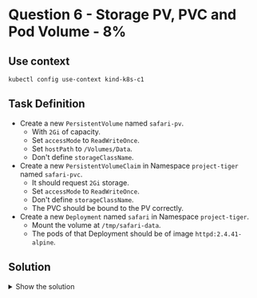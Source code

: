 # Question 6 - Storage PV, PVC and Pod Volume - 8%

## Use context

```shell
kubectl config use-context kind-k8s-c1
```

## Task Definition

- Create a new `PersistentVolume` named `safari-pv`.
  - With `2Gi` of capacity.
  - Set `accessMode` to `ReadWriteOnce`.
  - Set `hostPath` to `/Volumes/Data`.
  - Don't define `storageClassName`.
- Create a new `PersistentVolumeClaim` in Namespace `project-tiger` named `safari-pvc`.
  - It should request `2Gi` storage.
  - Set `accessMode` to `ReadWriteOnce`.
  - Don't define `storageClassName`.
  - The PVC should be bound to the PV correctly.
- Create a new `Deployment` named `safari` in Namespace `project-tiger`.
  - Mount the volume at `/tmp/safari-data`.
  - The pods of that Deployment should be of image `httpd:2.4.41-alpine`.

## Solution

<details>
  <summary>Show the solution</summary>

### Create the PersistentVolume

#### Get PersistentVolume Definition from Kubernetes Documentation

- Go to https://kubernetes.io/docs.
- Search for `PersistentVolume` yaml.
- Open the first link `Configure a Pod to Use a PersistentVolume for Storage`.
- Scroll down to `Create a PersistentVolume` and copy the YAML definition and update accordingly to the task.

```yaml
apiVersion: v1
kind: PersistentVolume
metadata:
  name: safari-pv
spec:
  capacity:
    storage: 2Gi
  accessModes:
    - ReadWriteOnce
  hostPath:
    path: "/Volumes/Data"
```

#### Create the PersistentVolume YAML Definition

```shell
vim 06-pv.yaml
```

#### Apply the PersistentVolume YAML Definition

```shell
k apply -f 6-pv.yaml
persistentvolume/safari-pv created
```

### Create the PersistentVolumeClaim

#### Get PersistentVolumeClaim Definition from Kubernetes Documentation

- In the same document scroll down to `Create a PersistentVolumeClaim` and copy the YAML definition and update accordingly to the task.

```yaml
apiVersion: v1
kind: PersistentVolumeClaim
metadata:
  name: safari-pvc
  namespace: project-tiger
spec:
  accessModes:
    - ReadWriteOnce
  resources:
    requests:
      storage: 2Gi
```

#### Create the PersistentVolumeClaim YAML Definition

```shell
vim 6-pvc.yaml
```

#### Apply the PersistentVolumeClaim YAML Definition

```shell
k apply -f 6-pvc.yaml
persistentvolumeclaim/safari-pvc created
```

#### List the PersistentVolumeClaim

```shell
k -n project-tiger get pvc,pv
NAME                               STATUS    VOLUME   CAPACITY   ACCESS MODES   STORAGECLASS   VOLUMEATTRIBUTESCLASS   AGE
persistentvolumeclaim/safari-pvc   Pending                                      standard       <unset>                 2m1s

NAME                         CAPACITY   ACCESS MODES   RECLAIM POLICY   STATUS      CLAIM   STORAGECLASS   VOLUMEATTRIBUTESCLASS   REASON   AGE
persistentvolume/safari-pv   2Gi        RWO            Retain           Available                          <unset>                          10m
```

### Create the Deployment

#### Get the VolumeDefinition

- In the same document scroll down to `Create a Pod` and create the volume definition accordingly to the task.

#### VolumeYaml Definition

```yaml
spec:
  volumes:
    - name: data
      persistentVolumeClaim:
        claimName: safari-pvc
  containers:
    - name: httpd
      image: httpd:2.4.41-alpine
      volumeMounts:
        - mountPath: /tmp/safari-data
          name: data
```

### Create the Deployment YAML Definition

```shell
k -n project-tiger create deploy safari --image=httpd:2.4.41-alpine -o yaml --dry-run=client > 6-deploy.yaml
```

And update the `volumes` and `volumeMounts` entries.

#### Apply the Deployment YAML Definition

```shell
k -n project-tiger apply -f 6-deploy.yaml
deployment.apps/safari created
```

#### Validate the Deployment

```shell
k -n project-tiger get deploy
NAME     READY   UP-TO-DATE   AVAILABLE   AGE
safari   1/1     1            1           43s
```

#### Validate the PersistentVolume and PersistentVolumeClaim

```shell
k -n project-tiger get pv,pvc
NAME                                                        CAPACITY   ACCESS MODES   RECLAIM POLICY   STATUS      CLAIM                      STORAGECLASS   VOLUMEATTRIBUTESCLASS   REASON   AGE
persistentvolume/pvc-5c6d3ef3-c5a1-4c60-b286-e9060a58e465   2Gi        RWO            Delete           Bound       project-tiger/safari-pvc   standard       <unset>                          3m15s
persistentvolume/safari-pv                                  2Gi        RWO            Retain           Available                                             <unset>                          25m

NAME                               STATUS   VOLUME                                     CAPACITY   ACCESS MODES   STORAGECLASS   VOLUMEATTRIBUTESCLASS   AGE
persistentvolumeclaim/safari-pvc   Bound    pvc-5c6d3ef3-c5a1-4c60-b286-e9060a58e465   2Gi        RWO            standard       <unset>                 17m
```

#### Validate the Deployment Pod Mount

```shell
k -n project-tiger describe pod safari-748b65955-drvdr | grep -A2 Mounts:
    Mounts:
      /tmp/safari-data from data (rw)
      /var/run/secrets/kubernetes.io/serviceaccount from kube-api-access-l7xb2 (ro)
```
</details>
